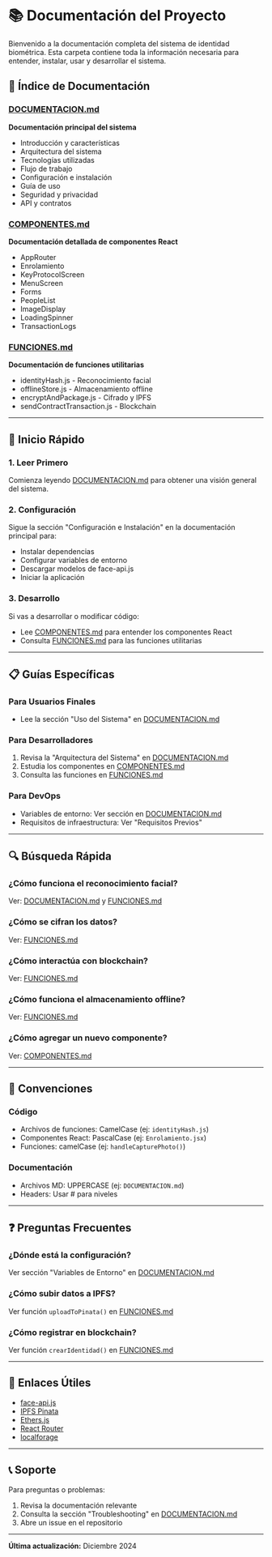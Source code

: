 # 📚 Documentación del Proyecto

Bienvenido a la documentación completa del sistema de identidad biométrica. Esta carpeta contiene toda la información necesaria para entender, instalar, usar y desarrollar el sistema.

## 📖 Índice de Documentación

### [DOCUMENTACION.md](../DOCUMENTACION.md)
**Documentación principal del sistema**
- Introducción y características
- Arquitectura del sistema
- Tecnologías utilizadas
- Flujo de trabajo
- Configuración e instalación
- Guía de uso
- Seguridad y privacidad
- API y contratos

### [COMPONENTES.md](./COMPONENTES.md)
**Documentación detallada de componentes React**
- AppRouter
- Enrolamiento
- KeyProtocolScreen
- MenuScreen
- Forms
- PeopleList
- ImageDisplay
- LoadingSpinner
- TransactionLogs

### [FUNCIONES.md](./FUNCIONES.md)
**Documentación de funciones utilitarias**
- identityHash.js - Reconocimiento facial
- offlineStore.js - Almacenamiento offline
- encryptAndPackage.js - Cifrado y IPFS
- sendContractTransaction.js - Blockchain

---

## 🚀 Inicio Rápido

### 1. Leer Primero
Comienza leyendo [DOCUMENTACION.md](../DOCUMENTACION.md) para obtener una visión general del sistema.

### 2. Configuración
Sigue la sección "Configuración e Instalación" en la documentación principal para:
- Instalar dependencias
- Configurar variables de entorno
- Descargar modelos de face-api.js
- Iniciar la aplicación

### 3. Desarrollo
Si vas a desarrollar o modificar código:
- Lee [COMPONENTES.md](./COMPONENTES.md) para entender los componentes React
- Consulta [FUNCIONES.md](./FUNCIONES.md) para las funciones utilitarias

---

## 📋 Guías Específicas

### Para Usuarios Finales
- Lee la sección "Uso del Sistema" en [DOCUMENTACION.md](../DOCUMENTACION.md)

### Para Desarrolladores
1. Revisa la "Arquitectura del Sistema" en [DOCUMENTACION.md](../DOCUMENTACION.md)
2. Estudia los componentes en [COMPONENTES.md](./COMPONENTES.md)
3. Consulta las funciones en [FUNCIONES.md](./FUNCIONES.md)

### Para DevOps
- Variables de entorno: Ver sección en [DOCUMENTACION.md](../DOCUMENTACION.md)
- Requisitos de infraestructura: Ver "Requisitos Previos"

---

## 🔍 Búsqueda Rápida

### ¿Cómo funciona el reconocimiento facial?
Ver: [DOCUMENTACION.md](../DOCUMENTACION.md#flujo-de-trabajo) y [FUNCIONES.md](./FUNCIONES.md#identityhashjs)

### ¿Cómo se cifran los datos?
Ver: [FUNCIONES.md](./FUNCIONES.md#encryptandpackagejs)

### ¿Cómo interactúa con blockchain?
Ver: [FUNCIONES.md](./FUNCIONES.md#sendcontracttransactionjs)

### ¿Cómo funciona el almacenamiento offline?
Ver: [FUNCIONES.md](./FUNCIONES.md#offlinestorejs)

### ¿Cómo agregar un nuevo componente?
Ver: [COMPONENTES.md](./COMPONENTES.md)

---

## 📝 Convenciones

### Código
- Archivos de funciones: CamelCase (ej: `identityHash.js`)
- Componentes React: PascalCase (ej: `Enrolamiento.jsx`)
- Funciones: camelCase (ej: `handleCapturePhoto()`)

### Documentación
- Archivos MD: UPPERCASE (ej: `DOCUMENTACION.md`)
- Headers: Usar # para niveles

---

## ❓ Preguntas Frecuentes

### ¿Dónde está la configuración?
Ver sección "Variables de Entorno" en [DOCUMENTACION.md](../DOCUMENTACION.md)

### ¿Cómo subir datos a IPFS?
Ver función `uploadToPinata()` en [FUNCIONES.md](./FUNCIONES.md#uploadtopinata)

### ¿Cómo registrar en blockchain?
Ver función `crearIdentidad()` en [FUNCIONES.md](./FUNCIONES.md#crearidentidad)

---

## 🔗 Enlaces Útiles

- [face-api.js](https://github.com/justadudewhohacks/face-api.js)
- [IPFS Pinata](https://www.pinata.cloud/)
- [Ethers.js](https://docs.ethers.io/)
- [React Router](https://reactrouter.com/)
- [localforage](https://localforage.github.io/localForage/)

---

## 📞 Soporte

Para preguntas o problemas:
1. Revisa la documentación relevante
2. Consulta la sección "Troubleshooting" en [DOCUMENTACION.md](../DOCUMENTACION.md)
3. Abre un issue en el repositorio

---

**Última actualización:** Diciembre 2024
